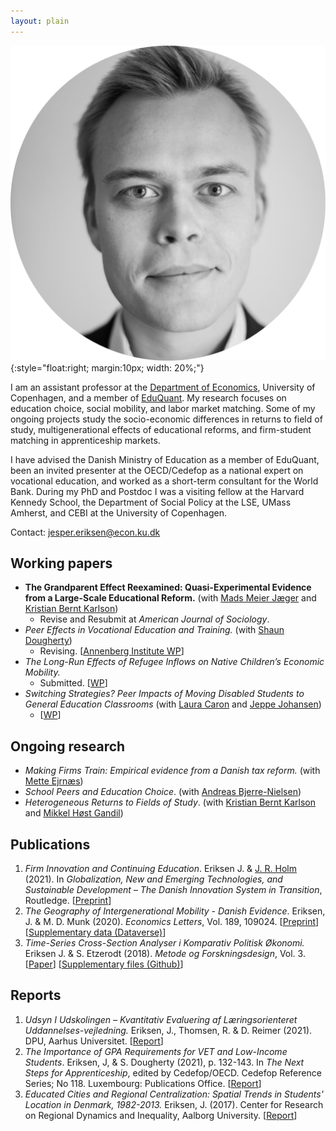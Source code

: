 ```yaml
---
layout: plain
---
```


![*Jesper Eriksen*](avatar_round-modified.png){:style="float:right; margin:10px; width: 20%;"}

I am an assistant professor at the [Department of Economics](https://www.economics.ku.dk/), University of Copenhagen, and a member of [EduQuant](https://www.economics.ku.dk/research/externally-funded-research_new/uddankvant/).  My research focuses on education choice, social mobility, and labor market matching. Some of my ongoing projects study the socio-economic differences in returns to field of study, multigenerational effects of educational reforms, and firm-student matching in apprenticeship markets. 

I have advised the Danish Ministry of Education as a member of EduQuant, been an invited presenter at the OECD/Cedefop as a national expert on vocational education, and worked as a short-term consultant for the World Bank. During my PhD and Postdoc I was a visiting fellow at the Harvard Kennedy School, the Department of Social Policy at the LSE, UMass Amherst, and CEBI at the University of Copenhagen. 

Contact: [jesper.eriksen@econ.ku.dk](mailto:jesper.eriksen@econ.ku.dk) 

<!-- [![GitHub](https://img.icons8.com/ios-glyphs/30/000000/github.png)](https://github.com/eriksenj) [![Bluesky](https://img.icons8.com/?size=30&id=3ovMFy5JDSWq&format=png&color=000000)](https://bsky.app/profile/eriksenjesper.bsky.social) -->

## Working papers

- **The Grandparent Effect Reexamined: Quasi-Experimental Evidence from a Large-Scale Educational Reform.** (with [Mads Meier Jæger](https://madsjaeger.dk/) and [Kristian Bernt Karlson](http://www.kristiankarlson.dk/))  
  - Revise and Resubmit at *American Journal of Sociology*. 
- *Peer Effects in Vocational Education and Training.* (with [Shaun Dougherty](https://peabody.vanderbilt.edu/bio/shaun-dougherty))  
  - Revising. [[Annenberg Institute WP](https://edworkingpapers.com/sites/default/files/ai24-943.pdf)]  
- *The Long-Run Effects of Refugee Inflows on Native Children’s Economic Mobility.*  
  - Submitted. [[WP](https://raw.githubusercontent.com/eriksenj/eriksenj.github.io/master/_content/Refugees_IGM_submission.pdf)]
- *Switching Strategies? Peer Impacts of Moving Disabled Students to General Education Classrooms* (with [Laura Caron](https://laurakcaron.github.io/) and [Jeppe Johansen](https://dk.linkedin.com/in/jeppe-s%C3%B8ndergaard-johansen)) 
  - [[WP](https://laurakcaron.github.io/Caron_Eriksen_Johansen_Switching_Strategies.pdf)]

## Ongoing research

- *Making Firms Train: Empirical evidence from a Danish tax reform.* (with [Mette Ejrnæs](https://forskning.ku.dk/soeg/result/profil/?id=5004))
- *School Peers and Education Choice*. (with [Andreas Bjerre-Nielsen](https://bjerre-nielsen.me/)) 
- *Heterogeneous Returns to Fields of Study*. (with [Kristian Bernt Karlson](http://www.kristiankarlson.dk/) and [Mikkel Høst Gandil](https://sites.google.com/view/mikkelgandil/home))

## Publications

1. *Firm Innovation and Continuing Education*. Eriksen J. & [J. R. Holm](https://vbn.aau.dk/da/persons/116395) (2021). In *Globalization, New and Emerging Technologies, and Sustainable Development – The Danish Innovation System in Transition*, Routledge. [[Preprint](https://vbn.aau.dk/files/351175061/Chapter11_august_edit_submission.docx)]
2. *The Geography of Intergenerational Mobility - Danish Evidence*. Eriksen, J. & M. D. Munk (2020). *Economics Letters*, Vol. 189, 109024. [[Preprint](https://raw.githubusercontent.com/eriksenj/eriksenj.github.io/master/_content/IG_Geo_DK.pdf)] [[Supplementary data (Dataverse)](https://doi.org/10.7910/DVN/YIS2QY)]
3. *Time-Series Cross-Section Analyser i Komparativ Politisk Økonomi.* Eriksen J. & S. Etzerodt (2018). *Metode og Forskningsdesign*, Vol. 3. [[Paper](https://raw.githubusercontent.com/eriksenj/eriksenj.github.io/master/_content/cv.pdf)] [[Supplementary files (Github)](https://github.com/EriksenJ/Eriksen_Etzerodt_2018)] 

## Reports

1. *Udsyn I Udskolingen – Kvantitativ Evaluering  af Læringsorienteret Uddannelses-vejledning.* Eriksen, J., Thomsen, R. & D. Reimer (2021). DPU, Aarhus Universitet. [[Report](https://emu.dk/sites/default/files/2021-12/gsk_overgange_Rapport%20-%20Udsyn%20i%20Udskolingen.pdf)]
2. *The Importance of GPA Requirements for VET and Low-Income Students*. Eriksen, J, & S. Dougherty (2021), p. 132-143. In *The Next Steps for Apprenticeship*, edited by Cedefop/OECD. Cedefop Reference Series; No 118. Luxembourg: Publications Office. [[Report](https://www.cedefop.europa.eu/files/3087_en.pdf)]
3. *Educated Cities and Regional Centralization: Spatial Trends in Students' Location in Denmark, 1982-2013.*  Eriksen, J. (2017). Center for Research on Regional Dynamics and Inequality, Aalborg University. [[Report](https://vbn.aau.dk/da/publications/educated-cities-and-regional-centralization-spatial-trends-in-stu)]
